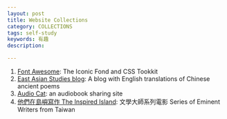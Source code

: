```yaml
---
layout: post
title: Website Collections
category: COLLECTIONS
tags: self-study
keywords: 有趣
description: 

---
```

 
1. [Font Awesome](http://fontawesome.io "http://fontawesome.io"): The Iconic Fond and CSS Tookkit 
2. [East Asian Studies blog](https://eastasiastudent.net "https://eastasiastudent.net"): A blog with English translations of Chinese ancient poems
3. [Audio Cat](http://audioc.at "http://audioc.at"): an audiobook sharing site
4. [他們在島嶼寫作 The Inspired Island](http://www.poemmovie.com.tw/home.php "http://www.poemmovie.com.tw/home.php"): 文學大師系列電影 Series of Eminent Writers from Taiwan



